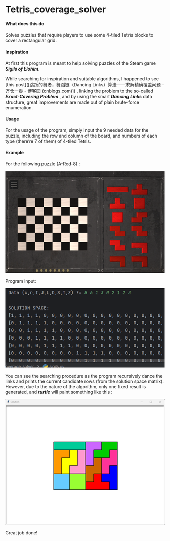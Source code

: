 # Tetris_coverage_solver

#### What does this do

Solves puzzles that require players to use some 4-tiled Tetris blocks to cover a rectangular grid.

#### Inspiration

At first this program is meant to help solving puzzles of the Steam game ***Sigils of Elohim***.

While searching for inspiration and suitable algorithms, I happened to see [this post]([跳跃的舞者，舞蹈链（Dancing Links）算法——求解精确覆盖问题 - 万仓一黍 - 博客园 (cnblogs.com)]) , linking the problem to the so-called ***Exact-Covering Problem*** , and by using the smart ***Dancing Links*** data structure, great improvements are made out of plain brute-force enumeration.

#### Usage

For the usage of the program, simply input the 9 needed data for the puzzle, including the row and column of the board, and numbers of each type (there’re 7 of them) of 4-tiled Tetris.

#### Example

For the following puzzle (A-Red-8) :

![4fe865fae788dd9a6f2c6dd117c9dd8](.\4fe865fae788dd9a6f2c6dd117c9dd8.png)

Program input:

![903fd82458ee3ed69e5daf58a305d00](.\903fd82458ee3ed69e5daf58a305d00.png)

You can see the searching procedure as the program recursively dance the links and prints the current candidate rows (from the solution space matrix). However, due to the nature of the algorithm, only one fixed result is generated, and ***turtle*** will paint something like this :

![f43f4f19fad018bcd7c22a4ba3c3c2e](.\f43f4f19fad018bcd7c22a4ba3c3c2e.png)

Great job done!
